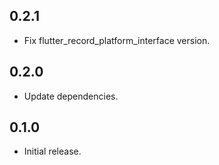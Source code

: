 ## 0.2.1
- Fix flutter_record_platform_interface version.

## 0.2.0
- Update dependencies.

## 0.1.0
- Initial release.
